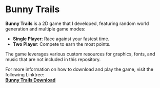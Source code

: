 # Bunny Trails

**Bunny Trails** is a 2D game that I developed, featuring random world generation and multiple game modes:

- **Single Player**: Race against your fastest time.
- **Two Player**: Compete to earn the most points.

The game leverages various custom resources for graphics, fonts, and music that are not included in this repository.

For more information on how to download and play the game, visit the following Linktree:  
[**Bunny Trails Download**](https://linktr.ee/bunnytrails)
